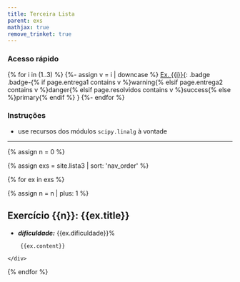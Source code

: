 ```yaml
---
title: Terceira Lista
parent: exs
mathjax: true
remove_trinket: true
---
```


### Acesso rápido
{% for i in (1..3) %}
{%- assign v = i | downcase %}
[Ex. {{i}}](#ex{{i}}){: .badge .badge-{% if page.entrega1 contains v %}warning{% elsif page.entrega2 contains v %}danger{% elsif page.resolvidos contains v %}success{% else %}primary{% endif %} }
{%- endfor %}

### Instruções
- use recursos dos módulos `scipy.linalg` à vontade

---

{% assign n = 0 %}

{% assign exs = site.lista3 | sort: 'nav_order' %}

{% for ex in exs %}

{% assign n = n | plus: 1 %}

<div class="card mb-2">
    <a name="ex{{n}}"></a><h2 class="card-title alert alert-primary">Exercício {{n}}: {{ex.title}}</h2>
    <div class="card-body">
        <ul>
            <li><i><b>dificuldade:</b></i> {{ex.dificuldade}}%</li>
            <!-- <li><i><b>utiliza:</b></i> {% include grade-exs.html tags=ex.tags %}</li> -->
        </ul>

        {{ex.content}}

    </div>
</div>

{% endfor %}
